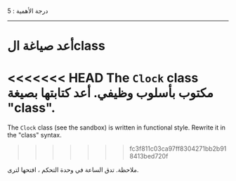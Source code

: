 درجة الأهمية : 5

---

# أعد صياغة الclass

<<<<<<< HEAD
The `Clock` class مكتوب بأسلوب وظيفي. أعد كتابتها بصيغة "class".
=======
The `Clock` class (see the sandbox) is written in functional style. Rewrite it in the "class" syntax.
>>>>>>> fc3f811c03ca97ff8304271bb2b918413bed720f

ملاحظة. تدق الساعة في وحدة التحكم ، افتحها لترى.